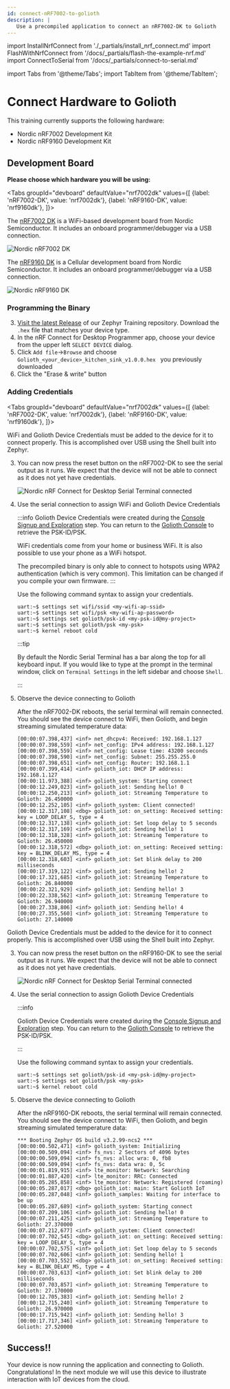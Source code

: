 ```yaml
---
id: connect-nRF7002-to-golioth
description: |
   Use a precompiled application to connect an nRF7002-DK to Golioth
---
```


import InstallNrfConnect from './\_partials/install_nrf_connect.md'
import FlashWithNrfConnect from '/docs/\_partials/flash-the-example-nrf.md'
import ConnectToSerial from '/docs/\_partials/connect-to-serial.md'

import Tabs from '@theme/Tabs';
import TabItem from '@theme/TabItem';

# Connect Hardware to Golioth

This training currently supports the following hardware:

* Nordic nRF7002 Development Kit
* Nordic nRF9160 Development Kit

## Development Board

**Please choose which hardware you will be using:**

<Tabs
groupId="devboard"
defaultValue="nrf7002dk"
values={[
{label: 'nRF7002-DK', value: 'nrf7002dk'},
{label: 'nRF9160-DK', value: 'nrf9160dk'},
]}>

<TabItem value="nrf7002dk">

The [nRF7002
DK](https://www.nordicsemi.com/Products/Development-hardware/nRF7002-DK) is a
WiFi-based development board from Nordic Semiconductor. It includes an onboard
programmer/debugger via a USB connection.

![Nordic nRF7002 DK](./assets/nrf7002dk-with-box.jpg)

</TabItem>
<TabItem value="nrf9160dk">

The [nRF9160
DK](https://www.nordicsemi.com/Products/Development-hardware/nRF9160-DK) is a
Cellular development board from Nordic Semiconductor. It includes an onboard
programmer/debugger via a USB connection.

![Nordic nRF9160 DK](./assets/nrf9160dk.jpg)

</TabItem>
</Tabs>

### Programming the Binary

<InstallNrfConnect/>

3. [Visit the latest
   Release](https://github.com/golioth/zephyr-training/releases/latest) of our
   Zephyr Training repository. Download the `.hex` file that matches your device
   type.
4. In the nRF Connect for Desktop Programmer app, choose your device from the
   upper left `SELECT DEVICE` dialog.
5. Click `Add file`&rarr;`Browse` and choose
   `Golioth_<your_device>_kitchen_sink_v1.0.0.hex ` you previously downloaded
6. Click the "Erase & write" button

### Adding Credentials

<Tabs
groupId="devboard"
defaultValue="nrf7002dk"
values={[
{label: 'nRF7002-DK', value: 'nrf7002dk'},
{label: 'nRF9160-DK', value: 'nrf9160dk'},
]}>

<TabItem value="nrf7002dk">

WiFi and Golioth Device Credentials must be added to the device for it to
connect properly. This is accomplished over USB using the Shell built into
Zephyr.

<ConnectToSerial/>

3. You can now press the reset button on the nRF7002-DK to see the serial output
   as it runs. We expect that the device will not be able to connect as it does
   not yet have credentials.

    ![Nordic nRF Connect for Desktop Serial Terminal connected](./assets/nrf-connect-desktop-serial-terminal-connected_nrf7002dk.jpg)

4. Use the serial connection to assign WiFi and Golioth Device Credentials

    :::info
    Golioth Device Credentials were created during the [Console Signup and
    Exploration](./02-signup.md) step. You can return to the [Golioth
    Console](https://console.golioth.io/) to retrieve the PSK-ID/PSK.

    WiFi credentials come from your home or business WiFi. It is also possible
    to use your phone as a WiFi hotspot.

    The precompiled binary is only
    able to connect to hotspots using WPA2 authentication (which is very
    common). This limitation can be changed if you compile your own firmware.
    :::

    Use the following command syntax to assign your credentials.

    ```
    uart:~$ settings set wifi/ssid <my-wifi-ap-ssid>
    uart:~$ settings set wifi/psk <my-wifi-ap-password>
    uart:~$ settings set golioth/psk-id <my-psk-id@my-project>
    uart:~$ settings set golioth/psk <my-psk>
    uart:~$ kernel reboot cold
    ```

    :::tip

    By default the Nordic Serial Terminal has a bar along the top for all keyboard
    input. If you would like to type at the prompt in the terminal window, click on
    `Terminal Settings` in the left sidebar and choose `Shell`.

    :::

5. Observe the device connecting to Golioth

    After the nRF7002-DK reboots, the serial terminal will remain connected. You
    should see the device connect to WiFi, then Golioth, and begin streaming
    simulated temperature data:

    ```
    [00:00:07.398,437] <inf> net_dhcpv4: Received: 192.168.1.127
    [00:00:07.398,559] <inf> net_config: IPv4 address: 192.168.1.127
    [00:00:07.398,559] <inf> net_config: Lease time: 43200 seconds
    [00:00:07.398,590] <inf> net_config: Subnet: 255.255.255.0
    [00:00:07.398,651] <inf> net_config: Router: 192.168.1.1
    [00:00:07.399,414] <inf> golioth_iot: DHCP IP address: 192.168.1.127
    [00:00:11.973,388] <inf> golioth_system: Starting connect
    [00:00:12.249,023] <inf> golioth_iot: Sending hello! 0
    [00:00:12.250,213] <inf> golioth_iot: Streaming Temperature to Golioth: 26.450000
    [00:00:12.252,105] <inf> golioth_system: Client connected!
    [00:00:12.317,108] <dbg> golioth_iot: on_setting: Received setting: key = LOOP_DELAY_S, type = 4
    [00:00:12.317,138] <inf> golioth_iot: Set loop delay to 5 seconds
    [00:00:12.317,169] <inf> golioth_iot: Sending hello! 1
    [00:00:12.318,328] <inf> golioth_iot: Streaming Temperature to Golioth: 26.450000
    [00:00:12.318,572] <dbg> golioth_iot: on_setting: Received setting: key = BLINK_DELAY_MS, type = 4
    [00:00:12.318,603] <inf> golioth_iot: Set blink delay to 200 milliseconds
    [00:00:17.319,122] <inf> golioth_iot: Sending hello! 2
    [00:00:17.321,685] <inf> golioth_iot: Streaming Temperature to Golioth: 26.840000
    [00:00:22.321,929] <inf> golioth_iot: Sending hello! 3
    [00:00:22.338,562] <inf> golioth_iot: Streaming Temperature to Golioth: 26.940000
    [00:00:27.338,806] <inf> golioth_iot: Sending hello! 4
    [00:00:27.355,560] <inf> golioth_iot: Streaming Temperature to Golioth: 27.140000
    ```

</TabItem>
<TabItem value="nrf9160dk">

Golioth Device Credentials must be added to the device for it to connect
properly. This is accomplished over USB using the Shell built into Zephyr.

<ConnectToSerial/>

3. You can now press the reset button on the nRF9160-DK to see the serial output
   as it runs. We expect that the device will not be able to connect as it does
   not yet have credentials.

    ![Nordic nRF Connect for Desktop Serial Terminal connected](./assets/nrf-connect-desktop-serial-terminal-connected_nrf9160dk.jpg)

4. Use the serial connection to assign Golioth Device Credentials

    :::info

    Golioth Device Credentials were created during the [Console Signup and
    Exploration](./02-signup.md) step. You can return to the [Golioth
    Console](https://console.golioth.io/) to retrieve the PSK-ID/PSK.

    :::

    Use the following command syntax to assign your credentials.

    ```
    uart:~$ settings set golioth/psk-id <my-psk-id@my-project>
    uart:~$ settings set golioth/psk <my-psk>
    uart:~$ kernel reboot cold
    ```

5. Observe the device connecting to Golioth

    After the nRF9160-DK reboots, the serial terminal will remain connected. You
    should see the device connect to WiFi, then Golioth, and begin streaming
    simulated temperature data:

    ```
    *** Booting Zephyr OS build v3.2.99-ncs2 ***
    [00:00:00.502,471] <inf> golioth_system: Initializing
    [00:00:00.509,094] <inf> fs_nvs: 2 Sectors of 4096 bytes
    [00:00:00.509,094] <inf> fs_nvs: alloc wra: 0, fb8
    [00:00:00.509,094] <inf> fs_nvs: data wra: 0, 5c
    [00:00:01.819,915] <inf> lte_monitor: Network: Searching
    [00:00:01.887,420] <inf> lte_monitor: RRC: Connected
    [00:00:05.285,858] <inf> lte_monitor: Network: Registered (roaming)
    [00:00:05.287,017] <dbg> golioth_iot: main: Start Golioth IoT
    [00:00:05.287,048] <inf> golioth_samples: Waiting for interface to be up
    [00:00:05.287,689] <inf> golioth_system: Starting connect
    [00:00:07.209,106] <inf> golioth_iot: Sending hello! 0
    [00:00:07.211,425] <inf> golioth_iot: Streaming Temperature to Golioth: 27.370000
    [00:00:07.212,677] <inf> golioth_system: Client connected!
    [00:00:07.702,545] <dbg> golioth_iot: on_setting: Received setting: key = LOOP_DELAY_S, type = 4
    [00:00:07.702,575] <inf> golioth_iot: Set loop delay to 5 seconds
    [00:00:07.702,606] <inf> golioth_iot: Sending hello! 1
    [00:00:07.703,552] <dbg> golioth_iot: on_setting: Received setting: key = BLINK_DELAY_MS, type = 4
    [00:00:07.703,613] <inf> golioth_iot: Set blink delay to 200 milliseconds
    [00:00:07.703,857] <inf> golioth_iot: Streaming Temperature to Golioth: 27.170000
    [00:00:12.705,383] <inf> golioth_iot: Sending hello! 2
    [00:00:12.715,240] <inf> golioth_iot: Streaming Temperature to Golioth: 26.970000
    [00:00:17.715,942] <inf> golioth_iot: Sending hello! 3
    [00:00:17.717,346] <inf> golioth_iot: Streaming Temperature to Golioth: 27.520000
    ```

</TabItem>
</Tabs>

## Success!!

Your device is now running the application and connecting to Golioth.
Congratulations! In the next module we will use this device to illustrate
interaction with IoT devices from the cloud.
